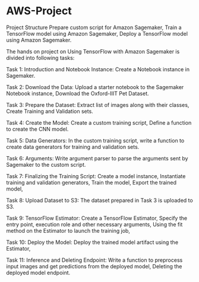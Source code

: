 # AWS-Project

Project Structure
Prepare custom script for Amazon Sagemaker,
Train a TensorFlow model using Amazon Sagemaker,
Deploy a TensorFlow model using Amazon Sagemaker.

The hands on project on Using TensorFlow with Amazon Sagemaker is divided into following tasks:

Task 1: Introduction and Notebook Instance:
Create a Notebook instance in Sagemaker.

Task 2: Download the Data:
Upload a starter notebook to the Sagemaker Notebook instance,
Download the Oxford-IIIT Pet Dataset.

Task 3: Prepare the Dataset:
Extract list of images along with their classes,
Create Training and Validation sets.

Task 4: Create the Model:
Create a custom training script,
Define a function to create the CNN model.

Task 5: Data Generators:
In the custom training script, write a function to create data generators for training and validation sets.

Task 6: Arguments:
Write argument parser to parse the arguments sent by Sagemaker to the custom script.

Task 7: Finalizing the Training Script:
Create a model instance,
Instantiate training and validation generators,
Train the model,
Export the trained model,

Task 8: Upload Dataset to S3:
The dataset prepared in Task 3 is uploaded to S3.

Task 9: TensorFlow Estimator:
Create a TensorFlow Estimator,
Specify the entry point, execution role and other necessary arguments,
Using the fit method on the Estimator to launch the training job,

Task 10: Deploy the Model:
Deploy the trained model artifact using the Estimator,

Task 11: Inference and Deleting Endpoint:
Write a function to preprocess input images and get predictions from the deployed model,
Deleting the deployed model endpoint.

